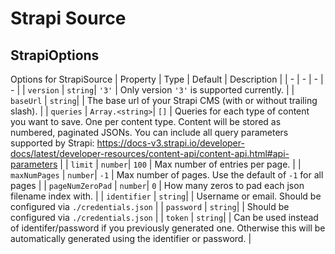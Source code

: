 # Strapi Source


##  StrapiOptions
Options for StrapiSource
| Property | Type | Default | Description |
| - | - | - | - |
| <a name="module_strapi-source.StrapiOptions+version">`version`</a> |  <code>string</code>|  <code>'3'</code>  | Only version `'3'` is supported currently. |
| <a name="module_strapi-source.StrapiOptions+baseUrl">`baseUrl`</a> |  <code>string</code>|  | The base url of your Strapi CMS (with or without trailing slash). |
| <a name="module_strapi-source.StrapiOptions+queries">`queries`</a> |  <code>Array.&lt;string&gt;</code>|  <code>[]</code>  | Queries for each type of content you want to save. One per content type. Content will be stored  as numbered, paginated JSONs. You can include all query parameters supported by Strapi: https://docs-v3.strapi.io/developer-docs/latest/developer-resources/content-api/content-api.html#api-parameters |
| <a name="module_strapi-source.StrapiOptions+limit">`limit`</a> |  <code>number</code>|  <code>100</code>  | Max number of entries per page. |
| <a name="module_strapi-source.StrapiOptions+maxNumPages">`maxNumPages`</a> |  <code>number</code>|  <code>-1</code>  | Max number of pages. Use the default of `-1` for all pages |
| <a name="module_strapi-source.StrapiOptions+pageNumZeroPad">`pageNumZeroPad`</a> |  <code>number</code>|  <code>0</code>  | How many zeros to pad each json filename index with. |
| <a name="module_strapi-source.StrapiOptions+identifier">`identifier`</a> |  <code>string</code>|  | Username or email. Should be configured via `./credentials.json` |
| <a name="module_strapi-source.StrapiOptions+password">`password`</a> |  <code>string</code>|  | Should be configured via `./credentials.json` |
| <a name="module_strapi-source.StrapiOptions+token">`token`</a> |  <code>string</code>|  | Can be used instead of identifer/password if you previously generated one. Otherwise this will be automatically generated using the identifier or password. |
